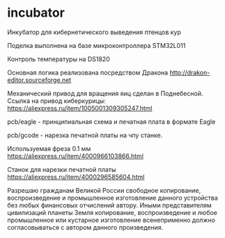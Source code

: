 # incubator
Инкубатор для кибернетического выведения птенцов кур

Поделка выполнена на базе микроконтроллера STM32L011

Контроль температуры на DS1820 

Основная логика реализована посредством Дракона http://drakon-editor.sourceforge.net

Механический привод для вращения яиц сделан в Поднебесной. Ссылка на привод киберкурицы: https://aliexpress.ru/item/1005001309305247.html

pcb/eagle - принципиальная схема и печатная плата в формате Eagle

pcb/gcode - нарезка печатной платы на чпу станке. 

Используемая фреза 0.1 мм https://aliexpress.ru/item/4000966103866.html 

Станок для нарезки печатной платы https://aliexpress.ru/item/4000296585604.html

Разрешаю гражданам Великой России свободное копирование, воспроизведение и промышленное изготовление данного устройства без любых финансовых отчислений автору.
Иными представителям цивилизаций планеты Земля копирование, воспроизведение и любое промышленное или кустарное изготовление всенеприменно должно согласовываться с автором данного произведения.
